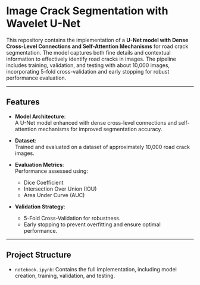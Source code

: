 # **Image Crack Segmentation with Wavelet U-Net**

This repository contains the implementation of a **U-Net model with Dense Cross-Level Connections and Self-Attention Mechanisms** for road crack segmentation. The model captures both fine details and contextual information to effectively identify road cracks in images. The pipeline includes training, validation, and testing with about 10,000 images, incorporating 5-fold cross-validation and early stopping for robust performance evaluation.

---

## **Features**
- **Model Architecture**:  
  A U-Net model enhanced with dense cross-level connections and self-attention mechanisms for improved segmentation accuracy.
  
- **Dataset**:  
  Trained and evaluated on a dataset of approximately 10,000 road crack images.

- **Evaluation Metrics**:  
  Performance assessed using:
  - Dice Coefficient
  - Intersection Over Union (IOU)
  - Area Under Curve (AUC)

- **Validation Strategy**:  
  - 5-Fold Cross-Validation for robustness.
  - Early stopping to prevent overfitting and ensure optimal performance.

---

## **Project Structure**
- `notebook.ipynb`: Contains the full implementation, including model creation, training, validation, and testing.
